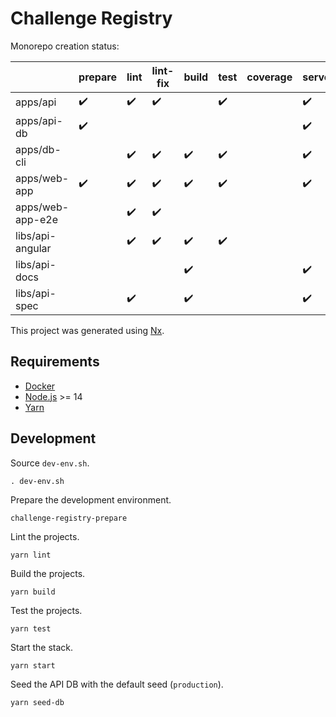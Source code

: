 

# Challenge Registry

Monorepo creation status:

|                  | prepare | lint | lint-fix | build | test | coverage | serve | e2e | docker |
|------------------|---------|------|----------|-------|------|----------|-------|-----|--------|
| apps/api         | ✔️       | ✔️    | ✔️        |       | ✔️    |          | ✔️     |     | ✔️      |
| apps/api-db      | ✔️       |      |          |       |      |          | ✔️     |     | ✔️      |
| apps/db-cli      |         | ✔️    | ✔️        | ✔️     | ✔️    |          | ✔️     |     |        |
| apps/web-app     | ✔️       | ✔️    | ✔️        | ✔️     | ✔️    |          | ✔️     |     | ✔️      |
| apps/web-app-e2e |         | ✔️    | ✔️        |       |      |          |       | ✔️   |        |
| libs/api-angular |         | ✔️    | ✔️        | ✔️     | ✔️    |          |       |     |        |
| libs/api-docs    |         |      |          | ✔️     |      |          | ✔️     |     |        |
| libs/api-spec    |         | ✔️    |          | ✔️     |      |          | ✔️     |     |        |

This project was generated using [Nx](https://nx.dev).

## Requirements

- [Docker]
- [Node.js] >= 14
- [Yarn]

## Development

Source `dev-env.sh`.

    . dev-env.sh

Prepare the development environment.

    challenge-registry-prepare

Lint the projects.

    yarn lint

Build the projects.

    yarn build

Test the projects.

    yarn test

Start the stack.

    yarn start

Seed the API DB with the default seed (`production`).

    yarn seed-db

<!-- Links -->

[Docker]: https://docs.docker.com/get-docker/
[Node.js]: https://nodejs.org/en/
[Yarn]: https://yarnpkg.com/
